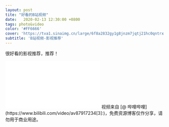 ```yaml
---
layout: post
tite: "好看的B站视频"
date:   2020-02-13 12:30:00 +0800
tags: photo&video
color: '#FF6666'
cover: 'https://tva1.sinaimg.cn/large/6f8a2832gy1g8jnzm7jqtj21hc0qntrx.jpg'
subtitle: 'B站视频-影视推荐'
---
```


很好看的影视推荐，推荐！

<iframe src="//player.bilibili.com/player.html?aid=87917234&cid=150204281&page=1" scrolling="no" border="0" frameborder="no" framespacing="0" allowfullscreen="true"> </iframe>
视频来自 [@ 哔哩哔哩](https://www.bilibili.com/video/av87917234[3]:)，免费资源博客仅作分享，请勿用于商业用途。
